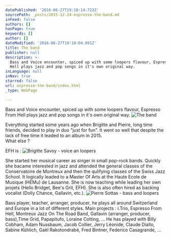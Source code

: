 ```yaml
---
datePublished: '2016-06-27T19:18:14.723Z'
sourcePath: _posts/2015-12-24-espresso-the-band.md
inFeed: false
authors: []
hasPage: true
keywords: []
author: []
dateModified: '2016-06-27T19:18:04.091Z'
title: The band
publisher: null
description: >-
  Bass and Voice encounter, spiced up with some loopers flavour, Espresso From
  Hell plays jazz and pop songs in it's own original way.
inLanguage: null
inNav: true
starred: false
url: espresso-the-band/index.html
_type: WebPage

---
```

Bass and Voice encounter, spiced up with some loopers flavour, Espresso From Hell plays jazz and pop songs in it's own original way.
![The band](https://s3-us-west-2.amazonaws.com/the-grid-img/p/31cded1c41ff05f9ac59144f5b479ffe886c72af.jpg)

Everything started some years ago when Brigitte and Pierre, long time friends, decided to play in duo "just for fun". It went so well that despite the lack of free time it leaded to an album in 2015\.  
What else ?

EFH is :
![Brigitte Savoy - voice an loopers](https://the-grid-user-content.s3-us-west-2.amazonaws.com/3a608a0d-2178-4b77-9ba7-c64b86667285.jpg)

She started her musical career as singer in small pop-rock bands. Quickly she bacame interested in jazz and attended the general classes of the Conservatoire de Montreux and then the qulifying classes of the Swiss Jazz School. It logically leaded to a Master Of Arts at the Haute Ecole de Musique (HEMu) de Lausanne. She is now teaching while leading her own projets (Hello Bridget, Bee's Grit, EFH). She is also often hired as backing vocalist (Dolly Chance, Gallavin, etc.).
![Pierre Sottas - bass and loopers](https://the-grid-user-content.s3-us-west-2.amazonaws.com/b1b06037-218a-4608-bb46-a653dce5321f.jpg)

Bass player, teacher, arranger, producer, he plays all around Switzerland and Europe in a lot of different styles. Main projects : i.Trio, Espresso From Hell, Montreux Jazz On The Road Band, Gallavin (arranger, producer, bass),Time Grid, Papapitufo, Loraine Cotting, ... He has played with Billy Cobham, Adam Nussbaum, Jacob Collier, Jerry Léonide, Claude Diallo, Sabine Kühlich, Gaël Rakotondrabé, Fred Bintner, Federico Casagrande, ...